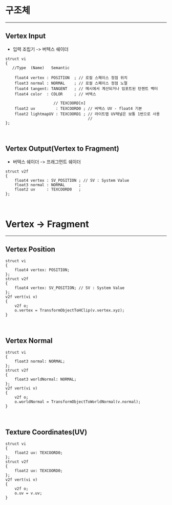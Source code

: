 
# 구조체
---

## Vertex Input

- 입력 조립기 -> 버텍스 쉐이더

```hlsl
struct vi
{
   //Type  (Name)   Semantic

    float4 vertex : POSITION  ; // 로컬 스페이스 정점 위치
    float3 normal : NORMAL    ; // 로컬 스페이스 정점 노멀
    float4 tangent: TANGENT   ; // 메시에서 계산되거나 임포트된 탄젠트 벡터
    float4 color  : COLOR     ; // 버텍스 
    
                     // TEXCOORD[n]
    float2 uv         : TEXCOORD0 ; // 버텍스 UV - float4 기본
    float2 lightmapUV : TEXCOORD1 ; // 라이트맵 UV채널은 보통 1번으로 사용
                                    // 
};
```

<br>

## Vertex Output(Vertex to Fragment)

- 버텍스 쉐이더 -> 프래그먼트 쉐이더

```hlsl
struct v2f
{
    float4 vertex : SV_POSITION ; // SV : System Value
    float3 normal : NORMAL      ;
    float2 uv     : TEXCOORD0   ;
};
```

<br>


# Vertex -> Fragment
---

<!--
## TEMPLATE
```hlsl
struct vi
{
    
};
struct v2f
{
    
};
v2f vert(vi v)
{
    v2f o;
    
}
```
-->

## Vertex Position

```hlsl
struct vi
{
    float4 vertex: POSITION;
};
struct v2f
{
    float4 vertex: SV_POSITION; // SV : System Value
};
v2f vert(vi v)
{
    v2f o;
    o.vertex = TransformObjectToHClip(v.vertex.xyz);
}
```

<br>

## Vertex Normal

```hlsl
struct vi
{
    float3 normal: NORMAL;
};
struct v2f
{
    float3 worldNormal: NORMAL;
};
v2f vert(vi v)
{
    v2f o;
    o.worldNormal = TransformObjectToWorldNormal(v.normal);
}
```

<br>

## Texture Coordinates(UV)

```hlsl
struct vi
{
    float2 uv: TEXCOORD0;
};
struct v2f
{
    float2 uv: TEXCOORD0;
};
v2f vert(vi v)
{
    v2f o;
    o.uv = v.uv;
}
```

<br>